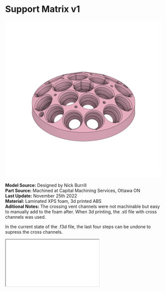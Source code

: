 # Support Matrix v1 # 

![Part Preview](thumb.png "Part Preview")

**Model Source:** Designed by Nick Burrill \
**Part Source:** Machined at Capital Machining Services, Ottawa ON \
**Last Update:** November 25th 2022 \
**Material:** Laminated XPS foam, 3d printed ABS\
**Aditional Notes:** The crossing vent channels were not machinable but easy to manually add to the foam after. When 3d printing, the .stl file with cross channels was used.

In the current state of the .f3d file, the last four steps can be undone to supress the cross channels.

<iframe src="//sharecad.org/cadframe/load?url=https://www.cadsofttools.com/dwgviewer/hostel_block.dwg" scrolling="no"> </iframe>
